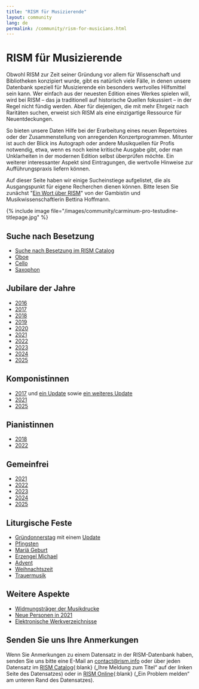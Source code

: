 ```yaml
---
title: "RISM für Musizierende"
layout: community
lang: de
permalink: /community/rism-for-musicians.html
---
```


# RISM für Musizierende  

Obwohl RISM zur Zeit seiner Gründung vor allem für Wissenschaft und Bibliotheken konzipiert wurde, gibt es natürlich viele Fälle, in denen unsere Datenbank speziell für Musizierende ein besonders wertvolles Hilfsmittel sein kann. Wer einfach aus der neuesten Edition eines Werkes spielen will, wird bei RISM – das ja traditionell auf historische Quellen fokussiert – in der Regel nicht fündig werden. Aber für diejenigen, die mit mehr Ehrgeiz nach Raritäten suchen, erweist sich RISM als eine einzigartige Ressource für Neuentdeckungen.

So bieten unsere Daten Hilfe bei der Erarbeitung eines neuen Repertoires oder der Zusammenstellung von anregenden Konzertprogrammen. Mitunter ist auch der Blick ins Autograph oder andere Musikquellen für Profis notwendig, etwa, wenn es noch keine kritische Ausgabe gibt, oder man Unklarheiten in der modernen Edition selbst überprüfen möchte. Ein weiterer interessanter Aspekt sind Eintragungen, die wertvolle Hinweise zur Aufführungspraxis liefern können. 

Auf dieser Seite haben wir einige Sucheinstiege aufgelistet, die als Ausgangspunkt für eigene Recherchen dienen können. Bitte lesen Sie zunächst "[Ein Wort über RISM](/new_at_rism/2023/10/12/a-word-about-rism.html)" von der Gambistin und Musikwissenschaftlerin Bettina Hoffmann.    

{% include image file="/images/community/carminum-pro-testudine-titlepage.jpg" %}


## Suche nach Besetzung  

- [Suche nach Besetzung im RISM Catalog](/rism_online_catalog/2016/12/12/searching-by-instrumentation-in-rism.html)   
- [Oboe](/in_the_news/2017/10/02/the-oboe-instrument-of-the-year.html)   
- [Cello](/in_the_news/2018/12/06/instrument-of-the-year-2018-the-cello.html)   
- [Saxophon](/in_the_news/2019/11/11/instrument-of-the-year-2019-saxophone.html)  

## Jubilare der Jahre  

- [2016](/musical_anniversaries/2016/01/04/musical-anniversaries-in-2016.html)  
- [2017](/musical_anniversaries/2017/01/10/musical-anniversaries-in-2017.html)   
- [2018](/musical_anniversaries/2018/01/08/musical-anniversaries-in-2018.html)   
- [2019](/musical_anniversaries/2019/01/14/musical-anniversaries-in-2019.html)   
- [2020](/musical_anniversaries/2020/01/09/2020-not-just-beethoven.html)   
- [2021](/musical_anniversaries/2021/01/14/composer-anniversaries-2021.html)   
- [2022](/musical_anniversaries/2022/01/10/musician-anniversaries-2022.html)   
- [2023](/musical_anniversaries/2023/01/09/musical-anniversaries-in-2023.html)   
- [2024](/musical_anniversaries/2024/01/11/musical-anniversaries-in-2024.html)  
- [2025](/musical_anniversaries/2025/01/09/musical-anniversaries-in-2025.html)   

## Komponistinnen  
- [2017](/events/2017/03/08/international-womens-day-women-composers-in.html) und [ein Update](/new_at_rism/2017/06/29/eight-more-women-composers.html) sowie [ein weiteres Update](/new_at_rism/2017/10/19/twelve-more-women-composers.html)   
- [2021](/events/2021/03/08/international-womens-day-2021-women-composers-rism.html)   
- [2025](/events/2025/03/06/international-womens-day-women-composers.html)    

## Pianistinnen  
- [2018](/events/2018/03/08/international-womens-day-women-pianists-in-rism.html)   
- [2022](/events/2022/03/08/international-womens-day-women-pianists-in-rism.html)  

## Gemeinfrei
- [2021](/in_the_news/2021/02/22/public-domain-music-2021.html)  
- [2022](/in_the_news/2022/01/20/the-musical-public-domain-in-2022.html)
- [2023](/in_the_news/2023/02/14/public-domain-2023.html)   
- [2024](/in_the_news/2024/01/25/musical-public-domain-2024.html)   
- [2025](/in_the_news/2025/02/20/public-domain-2025.html)  

## Liturgische Feste
- [Gründonnerstag](/events/2021/04/01/maundy-thursday.html) mit einem [Update](/events/2023/04/06/music-for-maundy-thursday.html)
- [Pfingsten](/events/2016/05/12/pentecost-and-music.html)   
- [Mariä Geburt](/events/2014/09/08/nativity-of-the-blessed-virgin-mary-mariae-bv.html)  
- [Erzengel Michael](/events/2023/09/28/commemorating-archangel-michael.html)   
- [Advent](/events/2014/11/27/music-for-advent.html)   
- [Weihnachtszeit](/events/2021/12/06/liturgical-festivals-western-church-christmas-season.html)   
- [Trauermusik](/events/2024/10/31/music-of-funerals-death-and-mourning.html)  

## Weitere Aspekte
- [Widmungsträger der Musikdrucke](/events/2022/02/14/musical-dedications-in-love-and-friendship.html)
- [Neue Personen in 2021](/new_at_rism/2022/02/24/new-people-in-the-rism-online-catalog-2021.html)   
- [Elektronische Werkverzeichnisse](/new_at_rism/2020/11/09/electronic-thematic-catalogs.html)


## Senden Sie uns Ihre Anmerkungen  

Wenn Sie Anmerkungen zu einem Datensatz in der RISM-Datenbank haben, senden Sie uns bitte eine E-Mail an [contact@rism.info](mailto:contact@rism.info) oder über jeden Datensatz im [RISM Catalog](https://opac.rism.info/main-menu-/kachelmenu){:blank} („Ihre Meldung zum Titel“ auf der linken Seite des Datensatzes) oder in  [RISM Online](https://rism.online/){:blank} („Ein Problem melden“ am unteren Rand des Datensatzes).
